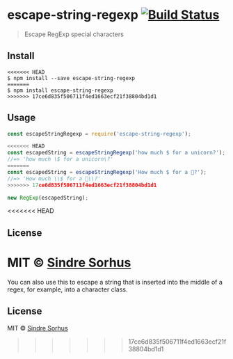 # escape-string-regexp [![Build Status](https://travis-ci.org/sindresorhus/escape-string-regexp.svg?branch=master)](https://travis-ci.org/sindresorhus/escape-string-regexp)

> Escape RegExp special characters


## Install

```
<<<<<<< HEAD
$ npm install --save escape-string-regexp
=======
$ npm install escape-string-regexp
>>>>>>> 17ce6d835f506711f4ed1663ecf21f38804bd1d1
```


## Usage

```js
const escapeStringRegexp = require('escape-string-regexp');

<<<<<<< HEAD
const escapedString = escapeStringRegexp('how much $ for a unicorn?');
//=> 'how much \$ for a unicorn\?'
=======
const escapedString = escapeStringRegexp('How much $ for a 🦄?');
//=> 'How much \\$ for a 🦄\\?'
>>>>>>> 17ce6d835f506711f4ed1663ecf21f38804bd1d1

new RegExp(escapedString);
```

<<<<<<< HEAD

## License

MIT © [Sindre Sorhus](http://sindresorhus.com)
=======
You can also use this to escape a string that is inserted into the middle of a regex, for example, into a character class.


## License

MIT © [Sindre Sorhus](https://sindresorhus.com)
>>>>>>> 17ce6d835f506711f4ed1663ecf21f38804bd1d1
